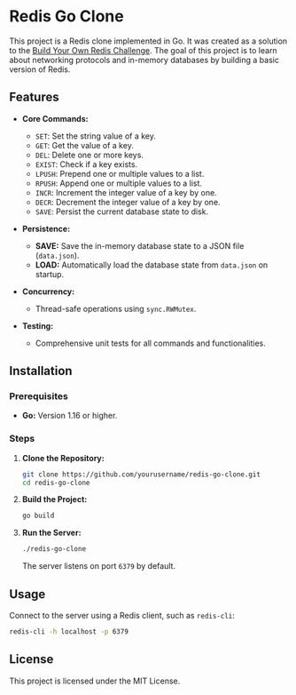 # Redis Go Clone

This project is a Redis clone implemented in Go. It was created as a solution to the [Build Your Own Redis Challenge](https://codingchallenges.fyi/challenges/challenge-redis). The goal of this project is to learn about networking protocols and in-memory databases by building a basic version of Redis.

## Features

- **Core Commands:**
  - `SET`: Set the string value of a key.
  - `GET`: Get the value of a key.
  - `DEL`: Delete one or more keys.
  - `EXIST`: Check if a key exists.
  - `LPUSH`: Prepend one or multiple values to a list.
  - `RPUSH`: Append one or multiple values to a list.
  - `INCR`: Increment the integer value of a key by one.
  - `DECR`: Decrement the integer value of a key by one.
  - `SAVE`: Persist the current database state to disk.

- **Persistence:**
  - **SAVE:** Save the in-memory database state to a JSON file (`data.json`).
  - **LOAD:** Automatically load the database state from `data.json` on startup.

- **Concurrency:**
  - Thread-safe operations using `sync.RWMutex`.

- **Testing:**
  - Comprehensive unit tests for all commands and functionalities.

## Installation

### Prerequisites

- **Go:** Version 1.16 or higher.

### Steps

1. **Clone the Repository:**

    ```sh
    git clone https://github.com/yourusername/redis-go-clone.git
    cd redis-go-clone
    ```

2. **Build the Project:**

    ```sh
    go build
    ```

3. **Run the Server:**

    ```sh
    ./redis-go-clone
    ```

    The server listens on port `6379` by default.

## Usage

Connect to the server using a Redis client, such as `redis-cli`:

```sh
redis-cli -h localhost -p 6379
```

## License

This project is licensed under the MIT License.
